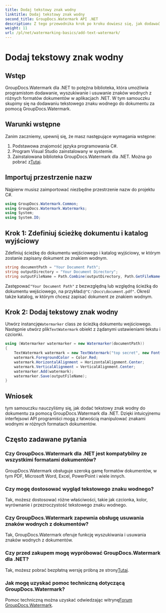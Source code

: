 ```yaml
---
title: Dodaj tekstowy znak wodny
linktitle: Dodaj tekstowy znak wodny
second_title: GroupDocs.Watermark API .NET
description: Z tego przewodnika krok po kroku dowiesz się, jak dodawać tekstowe znaki wodne do dokumentów za pomocą Groupdocs.
weight: 11
url: /pl/net/watermarking-basics/add-text-watermark/
---
```


# Dodaj tekstowy znak wodny

## Wstęp
GroupDocs.Watermark dla .NET to potężna biblioteka, która umożliwia programistom dodawanie, wyszukiwanie i usuwanie znaków wodnych z różnych formatów dokumentów w aplikacjach .NET. W tym samouczku skupimy się na dodawaniu tekstowego znaku wodnego do dokumentu za pomocą GroupDocs.Watermark.
## Warunki wstępne
Zanim zaczniemy, upewnij się, że masz następujące wymagania wstępne:
1. Podstawowa znajomość języka programowania C#.
2. Program Visual Studio zainstalowany w systemie.
3.  Zainstalowana biblioteka GroupDocs.Watermark dla .NET. Można go pobrać z[Tutaj](https://releases.groupdocs.com/Watermark/net/).

## Importuj przestrzenie nazw
Najpierw musisz zaimportować niezbędne przestrzenie nazw do projektu C#.
```csharp
using GroupDocs.Watermark.Common;
using GroupDocs.Watermark.Watermarks;
using System;
using System.IO;
```
## Krok 1: Zdefiniuj ścieżkę dokumentu i katalog wyjściowy
Zdefiniuj ścieżkę do dokumentu wejściowego i katalog wyjściowy, w którym zostanie zapisany dokument ze znakiem wodnym.
```csharp
string documentPath = "Your Document Path";
string outputDirectory = "Your Document Directory";
string outputFileName = Path.Combine(outputDirectory, Path.GetFileName(documentPath));
```
 Zastępować`"Your Document Path"` z bezwzględną lub względną ścieżką do dokumentu wejściowego, na przykład:`@"C:\Docs\document.pdf"`. Określ także katalog, w którym chcesz zapisać dokument ze znakiem wodnym.
## Krok 2: Dodaj tekstowy znak wodny
 Utwórz instancję`Watermarker` class ze ścieżką dokumentu wejściowego. Następnie utwórz plik`TextWatermark` obiekt z żądanymi ustawieniami tekstu i czcionki.
```csharp
using (Watermarker watermarker = new Watermarker(documentPath))
{
    TextWatermark watermark = new TextWatermark("top secret", new Font("Arial", 36));
    watermark.ForegroundColor = Color.Red;
    watermark.HorizontalAlignment = HorizontalAlignment.Center;
    watermark.VerticalAlignment = VerticalAlignment.Center;
    watermarker.Add(watermark);
    watermarker.Save(outputFileName);
}
```

## Wniosek
tym samouczku nauczyliśmy się, jak dodać tekstowy znak wodny do dokumentu za pomocą GroupDocs.Watermark dla .NET. Dzięki intuicyjnemu interfejsowi API programiści mogą z łatwością manipulować znakami wodnymi w różnych formatach dokumentów.
## Często zadawane pytania
### Czy GroupDocs.Watermark dla .NET jest kompatybilny ze wszystkimi formatami dokumentów?
GroupDocs.Watermark obsługuje szeroką gamę formatów dokumentów, w tym PDF, Microsoft Word, Excel, PowerPoint i wiele innych.
### Czy mogę dostosować wygląd tekstowego znaku wodnego?
Tak, możesz dostosować różne właściwości, takie jak czcionka, kolor, wyrównanie i przezroczystość tekstowego znaku wodnego.
### Czy GroupDocs.Watermark zapewnia obsługę usuwania znaków wodnych z dokumentów?
Tak, GroupDocs.Watermark oferuje funkcję wyszukiwania i usuwania znaków wodnych z dokumentów.
### Czy przed zakupem mogę wypróbować GroupDocs.Watermark dla .NET?
 Tak, możesz pobrać bezpłatną wersję próbną ze strony[Tutaj](https://releases.groupdocs.com/).
### Jak mogę uzyskać pomoc techniczną dotyczącą GroupDocs.Watermark?
 Pomoc techniczną można uzyskać odwiedzając witrynę[Forum GroupDocs.Watermark](https://forum.groupdocs.com/c/watermark/19).